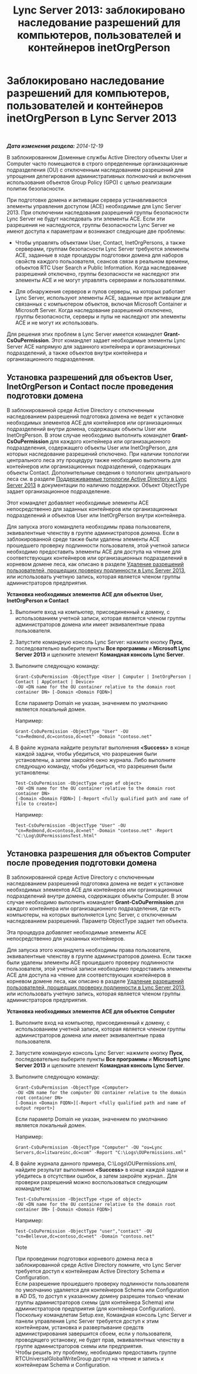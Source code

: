 ﻿---
title: 'Lync Server 2013: заблокировано наследование разрешений для компьютеров, пользователей и контейнеров inetOrgPerson'
TOCTitle: Заблокировано наследование разрешений для компьютеров, пользователей и контейнеров inetOrgPerson
ms:assetid: c472ad21-a93d-4fcb-a3d9-60a2134a87fa
ms:mtpsurl: https://technet.microsoft.com/ru-ru/library/Gg412970(v=OCS.15)
ms:contentKeyID: 49311110
ms.date: 05/19/2016
mtps_version: v=OCS.15
ms.translationtype: HT
---

# Заблокировано наследование разрешений для компьютеров, пользователей и контейнеров inetOrgPerson в Lync Server 2013

 

_**Дата изменения раздела:** 2014-12-19_

В заблокированном Доменные службы Active Directory объекты User и Computer часто помещаются в строго определенные организационные подразделения (OU) с отключенным наследованием разрешений для упрощения делегирования административных полномочий и включения использования объектов Group Policy (GPO) с целью реализации политик безопасности.

При подготовке домена и активации сервера устанавливаются элементы управления доступом (ACE) необходимые для Lync Server 2013. При отключении наследования разрешений группы безопасности Lync Server не будут наследовать эти элементы ACE. Если эти разрешения не наследуются, группы безопасности Lync Server не имеют доступа к параметрам и возникают следующие две проблемы:

  - Чтобы управлять объектами User, Contact, InetOrgPersons, а также серверами, группам безопасности Lync Server требуются элементы ACE, заданные в ходе процедуры подготовки домена для наборов свойств каждого пользователя, сеансов связи в реальном времени, объектов RTC User Search и Public Information. Когда наследование разрешений отключено, группы безопасности не наследуют эти элементы ACE и не могут управлять серверами и пользователями.

  - Для обнаружения серверов и пулов серверы, на которых работает Lync Server, используют элементы ACE, заданные при активации для связанных с компьютером объектов, включая Microsoft Container и Microsoft Server. Когда наследование разрешений отключено, группы безопасности, серверы и пулы не наследуют эти элементы ACE и не могут их использовать.

Для решения этих проблем в Lync Server имеется командлет **Grant-CsOuPermission**. Этот командлет задает необходимые элементы Lync Server ACE напрямую для заданного контейнера и организационных подразделений, а также объектов внутри контейнера и организационного подразделения.

## Установка разрешений для объектов User, InetOrgPerson и Contact после проведения подготовки домена

В заблокированной среде Active Directory с отключенным наследованием разрешений подготовка домена не ведет к установке необходимых элементов ACE для контейнеров или организационных подразделений внутри домена, содержащих объекты User или InetOrgPerson. В этом случае необходимо выполнить командлет **Grant-CsOuPermission** для каждого контейнера или организационного подразделения, содержащего объекты User или InetOrgPerson, для которых наследование разрешений отключено. При наличии топологии центрального леса эту процедуру также необходимо выполнить для контейнеров или организационных подразделений, содержащих объекты Contact. Дополнительные сведения о топологиях центрального леса см. в разделе [Поддерживаемые топологии Active Directory в Lync Server 2013](lync-server-2013-supported-active-directory-topologies.md) в документации по наличию поддержки. Объект ObjectType задает организационное подразделение.

Этот командлет добавляет необходимые элементы ACE непосредственно для заданных контейнеров или организационных подразделений и объектов User или InetOrgPerson внутри контейнера.

Для запуска этого командлета необходимы права пользователя, эквивалентные членству в группе администраторов домена. Если в заблокированной среде также были удалены элементы ACE прошедшего проверку подлинности пользователя, этой учетной записи необходимо предоставить элементы ACE для доступа на чтение для соответствующих контейнеров или организационных подразделений в корневом домене леса, как описано в разделе [Удаление разрешений пользователей, прошедших проверку подлинности в Lync Server 2013](lync-server-2013-authenticated-user-permissions-are-removed.md), или использовать учетную запись, которая является членом группы администраторов предприятия.

**Установка необходимых элементов ACE для объектов User, InetOrgPerson и Contact**

1.  Выполните вход на компьютер, присоединенный к домену, с использованием учетной записи, которая является членом группы администраторов домена или имеет эквивалентные права пользователя.

2.  Запустите командную консоль Lync Server: нажмите кнопку **Пуск**, последовательно выберите пункты **Все программы** и **Microsoft Lync Server 2013** и щелкните элемент **Командная консоль Lync Server**.

3.  Выполните следующую команду:
    
        Grant-CsOuPermission -ObjectType <User | Computer | InetOrgPerson | Contact | AppContact | Device> 
        -OU <DN name for the OU container relative to the domain root container DN> [-Domain <Domain FQDN>]
    
    Если параметр Domain не указан, значением по умолчанию является локальный домен.
    
    Например:
    
        Grant-CsOuPermission -ObjectType "User" -OU "cn=Redmond,dc=contoso,dc=net" -Domain "contoso.net"

4.  В файле журнала найдите результат выполнения **\<Success\>** в конце каждой задачи, чтобы убедиться, что разрешения были установлены, а затем закройте окно журнала. Либо выполните следующую команду, чтобы убедиться, что разрешения были установлены:
    
        Test-CsOuPermission -ObjectType <type of object> 
        -OU <DN name for the OU container relative to the domain root container DN> 
        [-Domain <Domain FQDN>] [-Report <fully qualified path and name of file to create>]
    
    Например:
    
        Test-CsOuPermission -ObjectType "User" -OU "cn=Redmond,dc=contoso,dc=net" -Domain "contoso.net" -Report "C:\Log\OUPermissionsTest.html"

## Установка разрешения для объектов Computer после проведения подготовки домена

В заблокированной среде Active Directory с отключенным наследованием разрешений подготовка домена не ведет к установке необходимых элементов ACE для контейнеров или организационных подразделений внутри домена, содержащих объекты Computer. В этом случае необходимо выполнить командлет **Grant-CsOuPermission** для каждого контейнера или организационного подразделения, где есть компьютеры, на которых выполняется Lync Server, с отключенным наследованием разрешений. Параметр ObjectType задает тип объекта.

Эта процедура добавляет необходимые элементы ACE непосредственно для указанных контейнеров.

Для запуска этого командлета необходимы права пользователя, эквивалентные членству в группе администраторов домена. Если также были удалены элементы ACE прошедшего проверку подлинности пользователя, этой учетной записи необходимо предоставить элементы ACE для доступа на чтение для соответствующих контейнеров в корневом домене леса, как описано в разделе [Удаление разрешений пользователей, прошедших проверку подлинности в Lync Server 2013](lync-server-2013-authenticated-user-permissions-are-removed.md), или использовать учетную запись, которая является членом группы администраторов предприятия.

**Установка необходимых элементов ACE для объектов Computer**

1.  Выполните вход на компьютер, присоединенный к домену, с использованием учетной записи, которая является членом группы администраторов домена или имеет эквивалентные права пользователя.

2.  Запустите командную консоль Lync Server: нажмите кнопку **Пуск**, последовательно выберите пункты **Все программы** и **Microsoft Lync Server 2013** и щелкните элемент **Командная консоль Lync Server**.

3.  Выполните следующую команду:
    
        Grant-CsOuPermission -ObjectType <Computer> 
        -OU <DN name for the computer OU container relative to the domain root container DN> 
        [-Domain <Domain FQDN>][-Report <fully qualified path and name of output report>]
    
    Если параметр Domain не указан, значением по умолчанию является локальный домен.
    
    Например:
    
        Grant-CsOuPermission -ObjectType "Computer" -OU "ou=Lync Servers,dc=litwareinc,dc=com" -Report "C:\Logs\OUPermissions.xml"

4.  В файле журнала данного примера, C:\\Logs\\OUPermissions.xml, найдите результат выполнения **\<Success\>** в конце каждой задачи и убедитесь в отсутствии ошибок, а затем закройте журнал.. Для проверки разрешений можно воспользоваться следующим командлетом:
    
        Test-CsOuPermission -ObjectType <type of object> 
        -OU <DN name for the OU container relative to the domain root container DN> [-Domain <Domain FQDN>]
    
    Например:
    
        Test-CsOuPermission -ObjectType "user","contact" -OU "cn=Bellevue,dc=contoso,dc=net" -Domain "contoso.net"
    
    > [!NOTE]  
    > При проведении подготовки корневого домена леса в заблокированной среде Active Directory помните, что Lync Server требуется доступ к контейнерам Active Directory Schema и Configuration.<br />    Если разрешение прошедшего проверку подлинности пользователя по умолчанию удаляется для контейнеров Schema или Configuration в AD DS, то доступ к указанному домену разрешен только членам группы администраторов схемы (для контейнера Schema) или администраторов предприятия (для контейнера Configuration). Поскольку командлетам Setup.exe, Командная консоль Lync Server и панели управления Lync Server требуется доступ к этим контейнерам, установка и развертывание средств администрирования завершится сбоем, если у пользователя, проводящего установку, не будет прав, эквивалентных членству в группе администраторов схемы или предприятия.<br />    Чтобы решить эту проблему, необходимо предоставить группе RTCUniversalGlobalWriteGroup доступ на чтение и запись к контейнерам Schema и Configuration.

